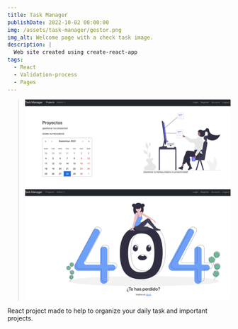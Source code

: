 ```yaml
---
title: Task Manager
publishDate: 2022-10-02 00:00:00
img: /assets/task-manager/gestor.png
img_alt: Welcome page with a check task image.
description: |
  Web site created using create-react-app
tags:
  - React
  - Validation-process
  - Pages
---
```


><img src="/public/assets/task-manager/projects.png">
><img src="/public/assets/task-manager/notfound.png">

React project made to help to organize your daily task and important projects.
